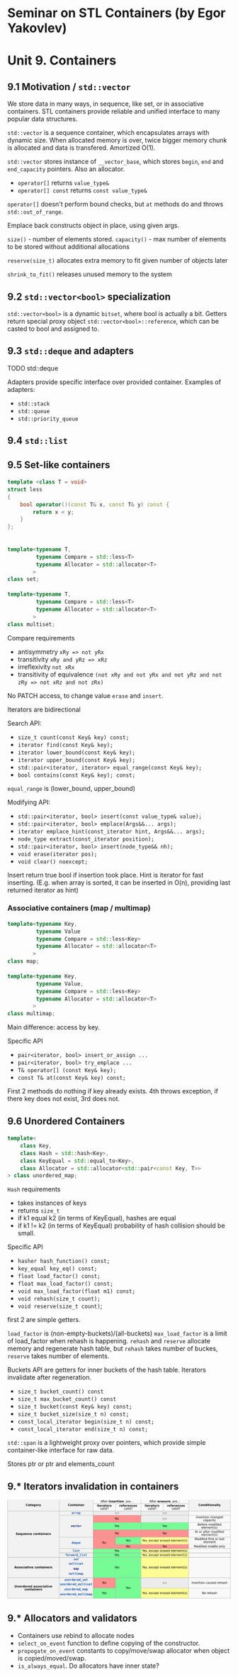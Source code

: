 # Seminar on STL Containers (by Egor Yakovlev)

# Unit 9. Containers

## 9.1 Motivation / `std::vector`

We store data in many ways, in sequence, like set, or in
associative containers. STL containers provide reliable and 
unified interface to many popular data structures. 

`std::vector` is a sequence container, which encapsulates
arrays with dynamic size. When allocated memory is over,
twice bigger memory chunk is allocated and data is transfered. Amortized O(1).

`std::vector` stores instance of `__vector_base`, which
stores `begin`, `end` and `end_capacity` pointers. Also an allocator.

- `operator[]` returns `value_type&`
- `operator[] const` returns `const value_type&`

`operator[]` doesn't perform bound checks, but `at` methods do and throws `std::out_of_range`.

Emplace back constructs object in place, using given args.

`size()` - number of elements stored.
`capacity()` - max number of elements to be stored without additional allocations

`reserve(size_t)` allocates extra memory to fit given number of objects later

`shrink_to_fit()` releases unused memory to the system

## 9.2 `std::vector<bool>` specialization

`std::vector<bool>` is a dynamic `bitset`, where bool is actually a bit. Getters return special proxy object
`std::vector<bool>::reference`, which can be casted to bool
and assigned to.

## 9.3 `std::deque` and adapters

TODO std::deque

Adapters provide specific interface over provided container.
Examples of adapters:
- `std::stack`
- `std::queue`
- `std::priority_queue`

## 9.4 `std::list`

## 9.5 Set-like containers

```cpp
template <class T = void>
struct less
{
    bool operator()(const T& x, const T& y) const {
    	return x < y;
    }
};


template<typename T,
		 typename Compare = std::less<T>
		 typename Allocator = std::allocator<T>
	    >
class set;

template<typename T,
		 typename Compare = std::less<T>
		 typename Allocator = std::allocator<T>
	    >
class multiset;
```

Compare requirements

- antisymmetry `xRy => not yRx`
- transitivity `xRy and yRz => xRz`
- irreflexivity `not xRx`
- transitivity of equivalence `(not xRy and not yRx and not yRz and not zRy => not xRz and not zRx)`

No PATCH access, to change value `erase` and `insert`.

Iterators are bidirectional


Search API:

- `size_t count(const Key& key) const;`
- `iterator find(const Key& key);`
- `iterator lower_bound(const Key& key);`
- `iterator upper_bound(const Key& key);`
- `std::pair<iterator, iterator> equal_range(const Key& key);`
- `bool contains(const Key& key); const;` 

`equal_range` is (lower_bound, upper_bound)

Modifying API:

- `std::pair<iterator, bool> insert(const value_type& value);`
- `std::pair<iterator, bool> emplace(Args&&... args);`
- `iterator emplace_hint(const_iterator hint, Args&&... args);`
- `node_type extract(const_iterator position);`
- `std::pair<iterator, bool> insert(node_type&& nh);`
- `void erase(iterator pos);`
- `void clear() noexcept;`

Insert return true bool if insertion took place. Hint is iterator for fast inserting. (E.g. when array is sorted, 
it can be inserted in O(n), providing last returned iterator as hint)

### Associative containers (map / multimap)

```cpp
template<typename Key,
		 typename Value
		 typename Compare = std::less<Key>
		 typename Allocator = std::allocator<T>
	    >
class map;

template<typename Key,
		 typename Value,
		 typename Compare = std::less<Key>
		 typename Allocator = std::allocator<T>
	    >
class multimap;
```

Main difference: access by key.

Specific API

- `pair<iterator, bool> insert_or_assign ...`
- `pair<iterator, bool> try_emplace ...`
- `T& operator[] (const Key& key);`
- `const T& at(const Key& key) const;`

First 2 methods do nothing if key already exists. 4th throws exception, if there key does not exist, 3rd does not.

## 9.6 Unordered Containers

```cpp
template<
	class Key,
	class Hash = std::hash<Key>,
	class KeyEqual = std::equal_to<Key>,
	class Allocator = std::allocator<std::pair<const Key, T>>
> class unordered_map;
```

`Hash` requirements

- takes instances of keys
- returns `size_t`
- if k1 equal k2 (in terms of KeyEqual), hashes are equal
- if k1 != k2 (in terms of KeyEqual) probability of hash collision should be small.

Specific API

- `hasher hash_function() const;`
- `key_equal key_eq() const;`
- `float load_factor() const;`
- `float max_load_factor() const;`
- `void max_load_factor(float m1) const;`
- `void rehash(size_t count);`
- `void reserve(size_t count)`;

first 2 are simple getters.

`load_factor` is (non-empty-buckets)/(all-buckets)
`max_load_factor` is a limit of load_factor when rehash is happening.
`rehash` and `reserve` allocate memory and regenerate hash table, but `rehash` takes number of buckes, `reserve` takes number of elements.

Buckets API are getters for inner buckets of the hash table.
Iterators invalidate after regeneration.

- `size_t bucket_count() const`
- `size_t max_bucket_count() const`
- `size_t bucket(const Key& key) const;`
- `size_t bucket_size(size_t n) const;`
- `const_local_iterator begin(size_t n) const;`
- `const_local_iterator end(size_t n) const;`

`std::span` is a lightweight proxy over pointers, which
provide simple container-like interface for raw data.

Stores ptr or ptr and elements_count

## 9.* Iterators invalidation in containers

![itrs](img/invalidation.png)

## 9.* Allocators and validators

- Containers use rebind to allocate nodes
- `select_on_event` function to define copying of the constructor.
- `propogate_on_event` constants to copy/move/swap allocator when object is copied/moved/swap.
- `is_always_equal`. Do allocators have inner state?